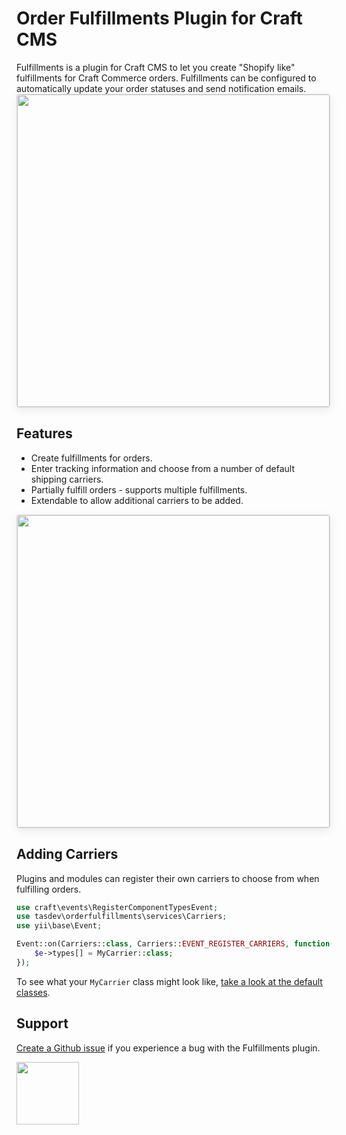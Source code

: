 # Order Fulfillments Plugin for Craft CMS

Fulfillments is a plugin for Craft CMS to let you create "Shopify like" fulfillments for Craft Commerce orders. Fulfillments can be configured to automatically update your order statuses and send notification emails.
<img width="500" src="https://tas.dev/uploads/plugins/fulfillments/screenshot-1.png" style="box-shadow: 0 4px 16px rgba(0,0,0,0.08); border-radius: 4px; border: 1px solid rgba(0,0,0,0.12);">

## Features

- Create fulfillments for orders.
- Enter tracking information and choose from a number of default shipping carriers.
- Partially fulfill orders - supports multiple fulfillments.
- Extendable to allow additional carriers to be added.

<img width="500" src="https://tas.dev/uploads/plugins/fulfillments/screenshot-2.png" style="box-shadow: 0 4px 16px rgba(0,0,0,0.08); border-radius: 4px; border: 1px solid rgba(0,0,0,0.12);">

## Adding Carriers

Plugins and modules can register their own carriers to choose from when fulfilling orders.
```php
use craft\events\RegisterComponentTypesEvent;
use tasdev\orderfulfillments\services\Carriers;
use yii\base\Event;

Event::on(Carriers::class, Carriers::EVENT_REGISTER_CARRIERS, function(RegisterComponentTypesEvent $e) {
    $e->types[] = MyCarrier::class;
});
```

To see what your `MyCarrier` class might look like, [take a look at the default classes](src/carriers/AusPost.php).

## Support

[Create a Github issue](https://github.com/tasdev-au/craft-fulfillments/issues) if you experience a bug with the Fulfillments plugin.

<a href="https://tas.dev" target="_blank">
  <img width="100" src="https://tas.dev/assets/img/logo-text.svg">
</a>
